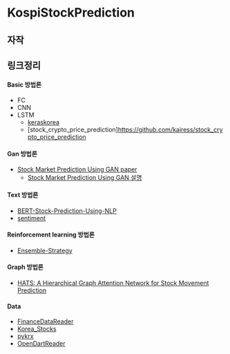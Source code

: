# KospiStockPrediction

## 자작

## 링크정리
#### Basic 방법론
- FC
- CNN
- LSTM
  - [keraskorea](https://keraskorea.github.io/posts/2018-10-25-Keras%EB%A5%BC%20%ED%99%9C%EC%9A%A9%ED%95%9C%20%EC%A3%BC%EC%8B%9D%20%EA%B0%80%EA%B2%A9%20%EC%98%88%EC%B8%A1/)
  - [stock_crypto_price_prediction]https://github.com/kairess/stock_crypto_price_prediction


#### Gan 방법론
- [Stock Market Prediction Using GAN paper](http://downloads.hindawi.com/journals/mpe/2018/4907423.pdf)
  - [Stock Market Prediction Using GAN 설명](https://dataplay.tistory.com/9)

#### Text 방법론
- [BERT-Stock-Prediction-Using-NLP](https://github.com/markbabbe/BERT-Stock-Prediction-Using-NLP)
- [sentiment](https://youtu.be/4OlvGGAsj8I)


#### Reinforcement learning 방법론
- [Ensemble-Strategy](https://github.com/AI4Finance-LLC/Deep-Reinforcement-Learning-for-Automated-Stock-Trading-Ensemble-Strategy-ICAIF-2020)

#### Graph 방법론
- [HATS: A Hierarchical Graph Attention Network for Stock Movement
Prediction](https://arxiv.org/pdf/1908.07999.pdf#page=13&zoom=100,73,886)


#### Data
- [FinanceDataReader](https://github.com/FinanceData/FinanceDataReader)
- [Korea_Stocks](https://github.com/choosunsick/Korea_Stocks)
- [pykrx](https://github.com/sharebook-kr/pykrx)
- [OpenDartReader](https://github.com/FinanceData/OpenDartReader)
